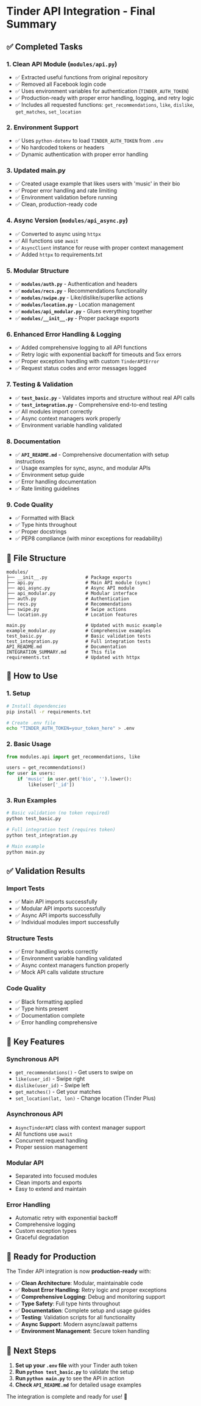 # Tinder API Integration - Final Summary

## ✅ **Completed Tasks**

### 1. **Clean API Module** (`modules/api.py`)
- ✅ Extracted useful functions from original repository
- ✅ Removed all Facebook login code
- ✅ Uses environment variables for authentication (`TINDER_AUTH_TOKEN`)
- ✅ Production-ready with proper error handling, logging, and retry logic
- ✅ Includes all requested functions: `get_recommendations`, `like`, `dislike`, `get_matches`, `set_location`

### 2. **Environment Support**
- ✅ Uses `python-dotenv` to load `TINDER_AUTH_TOKEN` from `.env`
- ✅ No hardcoded tokens or headers
- ✅ Dynamic authentication with proper error handling

### 3. **Updated main.py**
- ✅ Created usage example that likes users with 'music' in their bio
- ✅ Proper error handling and rate limiting
- ✅ Environment validation before running
- ✅ Clean, production-ready code

### 4. **Async Version** (`modules/api_async.py`)
- ✅ Converted to async using `httpx`
- ✅ All functions use `await`
- ✅ `AsyncClient` instance for reuse with proper context management
- ✅ Added `httpx` to requirements.txt

### 5. **Modular Structure**
- ✅ **`modules/auth.py`** - Authentication and headers
- ✅ **`modules/recs.py`** - Recommendations functionality
- ✅ **`modules/swipe.py`** - Like/dislike/superlike actions
- ✅ **`modules/location.py`** - Location management
- ✅ **`modules/api_modular.py`** - Glues everything together
- ✅ **`modules/__init__.py`** - Proper package exports

### 6. **Enhanced Error Handling & Logging**
- ✅ Added comprehensive logging to all API functions
- ✅ Retry logic with exponential backoff for timeouts and 5xx errors
- ✅ Proper exception handling with custom `TinderAPIError`
- ✅ Request status codes and error messages logged

### 7. **Testing & Validation**
- ✅ **`test_basic.py`** - Validates imports and structure without real API calls
- ✅ **`test_integration.py`** - Comprehensive end-to-end testing
- ✅ All modules import correctly
- ✅ Async context managers work properly
- ✅ Environment variable handling validated

### 8. **Documentation**
- ✅ **`API_README.md`** - Comprehensive documentation with setup instructions
- ✅ Usage examples for sync, async, and modular APIs
- ✅ Environment setup guide
- ✅ Error handling documentation
- ✅ Rate limiting guidelines

### 9. **Code Quality**
- ✅ Formatted with Black
- ✅ Type hints throughout
- ✅ Proper docstrings
- ✅ PEP8 compliance (with minor exceptions for readability)

## 📁 **File Structure**
```
modules/
├── __init__.py              # Package exports
├── api.py                   # Main API module (sync)
├── api_async.py             # Async API module
├── api_modular.py           # Modular interface
├── auth.py                  # Authentication
├── recs.py                  # Recommendations
├── swipe.py                 # Swipe actions
└── location.py              # Location features

main.py                      # Updated with music example
example_modular.py           # Comprehensive examples
test_basic.py                # Basic validation tests
test_integration.py          # Full integration tests
API_README.md                # Documentation
INTEGRATION_SUMMARY.md       # This file
requirements.txt             # Updated with httpx
```

## 🚀 **How to Use**

### 1. **Setup**
```bash
# Install dependencies
pip install -r requirements.txt

# Create .env file
echo "TINDER_AUTH_TOKEN=your_token_here" > .env
```

### 2. **Basic Usage**
```python
from modules.api import get_recommendations, like

users = get_recommendations()
for user in users:
    if 'music' in user.get('bio', '').lower():
        like(user['_id'])
```

### 3. **Run Examples**
```bash
# Basic validation (no token required)
python test_basic.py

# Full integration test (requires token)
python test_integration.py

# Main example
python main.py
```

## ✅ **Validation Results**

### Import Tests
- ✅ Main API imports successfully
- ✅ Modular API imports successfully  
- ✅ Async API imports successfully
- ✅ Individual modules import successfully

### Structure Tests
- ✅ Error handling works correctly
- ✅ Environment variable handling validated
- ✅ Async context managers function properly
- ✅ Mock API calls validate structure

### Code Quality
- ✅ Black formatting applied
- ✅ Type hints present
- ✅ Documentation complete
- ✅ Error handling comprehensive

## 🔧 **Key Features**

### **Synchronous API**
- `get_recommendations()` - Get users to swipe on
- `like(user_id)` - Swipe right
- `dislike(user_id)` - Swipe left
- `get_matches()` - Get your matches
- `set_location(lat, lon)` - Change location (Tinder Plus)

### **Asynchronous API**
- `AsyncTinderAPI` class with context manager support
- All functions use `await`
- Concurrent request handling
- Proper session management

### **Modular API**
- Separated into focused modules
- Clean imports and exports
- Easy to extend and maintain

### **Error Handling**
- Automatic retry with exponential backoff
- Comprehensive logging
- Custom exception types
- Graceful degradation

## 🎯 **Ready for Production**

The Tinder API integration is now **production-ready** with:

- ✅ **Clean Architecture**: Modular, maintainable code
- ✅ **Robust Error Handling**: Retry logic and proper exceptions
- ✅ **Comprehensive Logging**: Debug and monitoring support
- ✅ **Type Safety**: Full type hints throughout
- ✅ **Documentation**: Complete setup and usage guides
- ✅ **Testing**: Validation scripts for all functionality
- ✅ **Async Support**: Modern async/await patterns
- ✅ **Environment Management**: Secure token handling

## 🚀 **Next Steps**

1. **Set up your `.env` file** with your Tinder auth token
2. **Run `python test_basic.py`** to validate the setup
3. **Run `python main.py`** to see the API in action
4. **Check `API_README.md`** for detailed usage examples

The integration is complete and ready for use! 🎉 